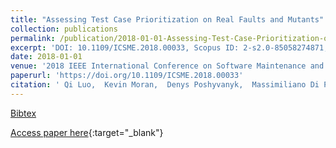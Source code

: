 ```yaml
---
title: "Assessing Test Case Prioritization on Real Faults and Mutants"
collection: publications
permalink: /publication/2018-01-01-Assessing-Test-Case-Prioritization-on-Real-Faults-and-Mutants
excerpt: 'DOI: 10.1109/ICSME.2018.00033, Scopus ID: 2-s2.0-85058274871, Cited by: 2'
date: 2018-01-01
venue: '2018 IEEE International Conference on Software Maintenance and Evolution, ICSME 2018, Madrid, Spain, September 23-29, 2018'
paperurl: 'https://doi.org/10.1109/ICSME.2018.00033'
citation: ' Qi Luo,  Kevin Moran,  Denys Poshyvanyk,  Massimiliano Di Penta, &quot;Assessing Test Case Prioritization on Real Faults and Mutants.&quot; 2018 IEEE International Conference on Software Maintenance and Evolution, ICSME 2018, Madrid, Spain, September 23-29, 2018, 2018.'
---
```

[Bibtex](https://dblp.org/rec/bib/conf/icsm/LuoMPP18)

[Access paper here](https://doi.org/10.1109/ICSME.2018.00033){:target="_blank"}
